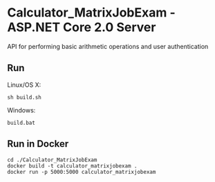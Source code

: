 # Calculator_MatrixJobExam - ASP.NET Core 2.0 Server

API for performing basic arithmetic operations and user authentication

## Run

Linux/OS X:

```
sh build.sh
```

Windows:

```
build.bat
```

## Run in Docker

```
cd ./Calculator_MatrixJobExam
docker build -t calculator_matrixjobexam .
docker run -p 5000:5000 calculator_matrixjobexam
```
